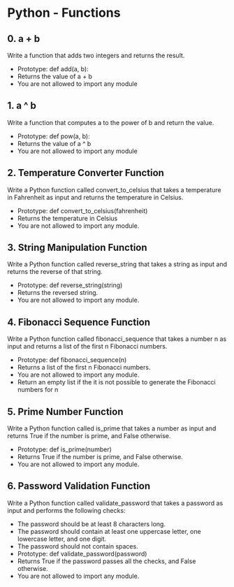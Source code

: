 # Python - Functions

## 0. a + b
Write a function that adds two integers and returns the result.
* Prototype: def add(a, b):
* Returns the value of a + b
* You are not allowed to import any module

## 1. a ^ b
Write a function that computes a to the power of b and return the value.
* Prototype: def pow(a, b):
* Returns the value of a ^ b
* You are not allowed to import any module

## 2. Temperature Converter Function
Write a Python function called convert_to_celsius that takes a temperature in Fahrenheit as input and returns the temperature in Celsius.
* Prototype: def convert_to_celsius(fahrenheit)
* Returns the temperature in Celsius
* You are not allowed to import any module.

## 3. String Manipulation Function
Write a Python function called reverse_string that takes a string as input and returns the reverse of that string.
* Prototype: def reverse_string(string)
* Returns the reversed string.
* You are not allowed to import any module.

## 4. Fibonacci Sequence Function
Write a Python function called fibonacci_sequence that takes a number n as input and returns a list of the first n Fibonacci numbers.
* Prototype: def fibonacci_sequence(n)
* Returns a list of the first n Fibonacci numbers.
* You are not allowed to import any module.
* Return an empty list if the it is not possible to generate the Fibonacci numbers for n

## 5. Prime Number Function
Write a Python function called is_prime that takes a number as input and returns True if the number is prime, and False otherwise.
* Prototype: def is_prime(number)
* Returns True if the number is prime, and False otherwise.
* You are not allowed to import any module.

## 6. Password Validation Function
Write a Python function called validate_password that takes a password as input and performs the following checks:
* The password should be at least 8 characters long.
* The password should contain at least one uppercase letter, one lowercase letter, and one digit.
* The password should not contain spaces.
* Prototype: def validate_password(password)
* Returns True if the password passes all the checks, and False otherwise.
* You are not allowed to import any module.
